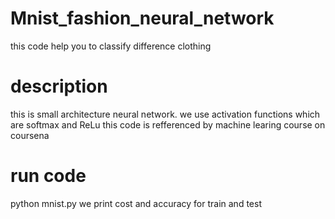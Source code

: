 # Mnist_fashion_neural_network
this code help you to classify difference clothing
# description 
this is small architecture neural network. we use activation functions which are softmax and ReLu 
this code is refferenced by machine learing course on coursena
# run code 
python mnist.py
we print cost and accuracy for train and test 
